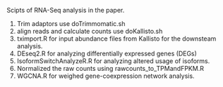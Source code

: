 Scipts of RNA-Seq analysis in the paper.
1. Trim adaptors use doTrimmomatic.sh
2. align reads and calculate counts use doKallisto.sh
3. tximport.R for input abundance files from Kallisto for the downsteam analysis.
4. DEseq2.R for analyzing differentially expressed genes (DEGs)
5. IsoformSwitchAnalyzeR.R for analyzing altered usage of isoforms.
6. Normalized the raw counts using rawcounts_to_TPMandFPKM.R
7. WGCNA.R for weighed gene-coexpression network analysis.
